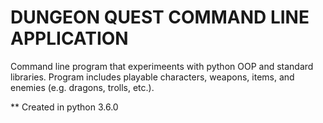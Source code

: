 # DUNGEON QUEST COMMAND LINE APPLICATION

Command line program that experimeents with python OOP and standard libraries.
Program includes playable characters, weapons, items, and enemies (e.g. dragons, trolls, etc.).

** Created in python 3.6.0
